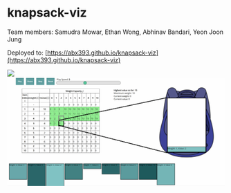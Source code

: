 # knapsack-viz

Team members:
Samudra Mowar, Ethan Wong, Abhinav Bandari, Yeon Joon Jung

Deployed to: [https://abx393.github.io/knapsack-viz](https://abx393.github.io/knapsack-viz)

![](https://www.github.com/abx393/knapsack-viz/static/images/knapsack.PNG)
![](static/images/knapsack_animation.gif)
